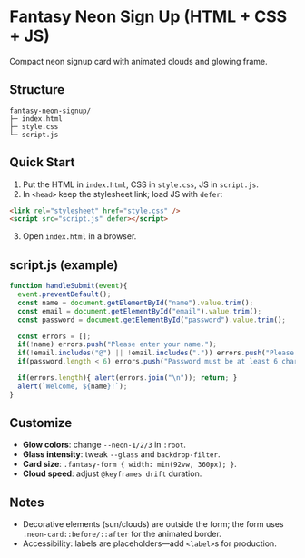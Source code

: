 
# Fantasy Neon Sign Up (HTML + CSS + JS)

Compact neon signup card with animated clouds and glowing frame.

## Structure
```text
fantasy-neon-signup/
├─ index.html
├─ style.css
└─ script.js
```

## Quick Start
1. Put the HTML in `index.html`, CSS in `style.css`, JS in `script.js`.
2. In `<head>` keep the stylesheet link; load JS with `defer`:
```html
<link rel="stylesheet" href="style.css" />
<script src="script.js" defer></script>
```
3. Open `index.html` in a browser.

## script.js (example)
```js
function handleSubmit(event){
  event.preventDefault();
  const name = document.getElementById("name").value.trim();
  const email = document.getElementById("email").value.trim();
  const password = document.getElementById("password").value.trim();

  const errors = [];
  if(!name) errors.push("Please enter your name.");
  if(!email.includes("@") || !email.includes(".")) errors.push("Please enter a valid email.");
  if(password.length < 6) errors.push("Password must be at least 6 characters.");

  if(errors.length){ alert(errors.join("\n")); return; }
  alert(`Welcome, ${name}!`);
}
```

## Customize
- **Glow colors**: change `--neon-1/2/3` in `:root`.
- **Glass intensity**: tweak `--glass` and `backdrop-filter`.
- **Card size**: `.fantasy-form { width: min(92vw, 360px); }`.
- **Cloud speed**: adjust `@keyframes drift` duration.

## Notes
- Decorative elements (sun/clouds) are outside the form; the form uses `.neon-card::before/::after` for the animated border.
- Accessibility: labels are placeholders—add `<label>`s for production.

